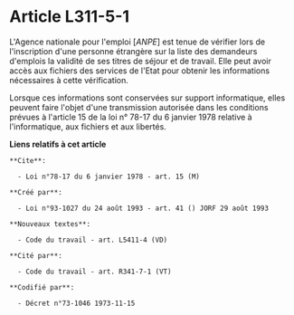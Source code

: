 # Article L311-5-1

L'Agence nationale pour l'emploi [*ANPE*] est tenue de vérifier lors de l'inscription d'une personne étrangère sur la liste
des demandeurs d'emplois la validité de ses titres de séjour et de travail. Elle peut avoir accès aux fichiers des services
de l'Etat pour obtenir les informations nécessaires à cette vérification.

Lorsque ces informations sont conservées sur support informatique, elles peuvent faire l'objet d'une transmission autorisée
dans les conditions prévues à l'article 15 de la loi n° 78-17 du 6 janvier 1978 relative à l'informatique, aux fichiers et
aux libertés.

**Liens relatifs à cet article**

	**Cite**:

	  - Loi n°78-17 du 6 janvier 1978 - art. 15 (M)

	**Créé par**:

	  - Loi n°93-1027 du 24 août 1993 - art. 41 () JORF 29 août 1993

	**Nouveaux textes**:

	  - Code du travail - art. L5411-4 (VD)

	**Cité par**:

	  - Code du travail - art. R341-7-1 (VT)

	**Codifié par**:

	  - Décret n°73-1046 1973-11-15
